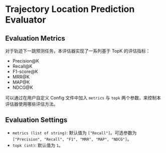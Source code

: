 # Trajectory Location Prediction Evaluator

## Evaluation Metrics

对于轨迹下一跳预测任务，本评估器实现了一系列基于 TopK 的评估指标：

* Precision@K
* Recall@K
* F1-score@K
* MRR@K
* MAP@K
* NDCG@K

可以通过在用户自定义 Config 文件中加入 `metrics` 与 `topk` 两个参数，来控制本评估器使用哪些评估方法。

## Evaluation Settings

* `metrics (list of string)`: 默认值为 `["Recall"]`。可选参数为 `["Precision", "Recall", "F1", "MRR", "MAP", "NDCG"]`。
* `topk (int)`: 默认值为 `1`。

